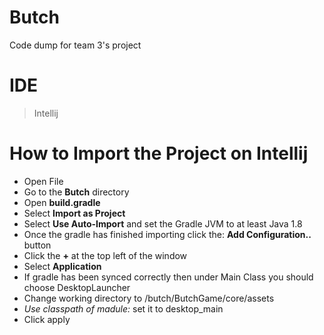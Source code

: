 # Butch
Code dump for team 3's project

# IDE
> Intellij

# How to Import the Project on Intellij

* Open File
* Go to the **Butch** directory
* Open **build.gradle**
* Select **Import as Project**
* Select **Use Auto-Import** and set the Gradle JVM to at least Java 1.8
* Once the gradle has finished importing click the: **Add Configuration..** button
* Click the **+** at the top left of the window
* Select **Application**
* If gradle has been synced correctly then under Main Class you should choose DesktopLauncher
* Change working directory to /butch/ButchGame/core/assets
* *Use classpath of madule:* set it to desktop_main
* Click apply

